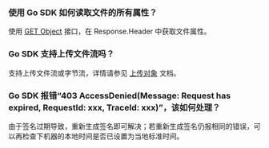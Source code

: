 ### 使用 Go SDK 如何读取文件的所有属性？

使用 [GET Object](https://www.tencentcloud.com/document/product/436/43549) 接口，在 Response.Header 中获取文件属性。

### Go SDK 支持上传文件流吗？

支持上传文件流或字节流，详情请参见 [上传对象](https://intl.cloud.tencent.com/document/product/436/44063) 文档。


### Go SDK 报错“403 AccessDenied(Message: Request has expired, RequestId: xxx, TraceId: xxx)”，该如何处理？


由于签名过期导致，重新生成签名即可解决；若重新生成签名仍报相同的错误，可以再检查下机器的本地时间是否已设置为当地标准时间。


